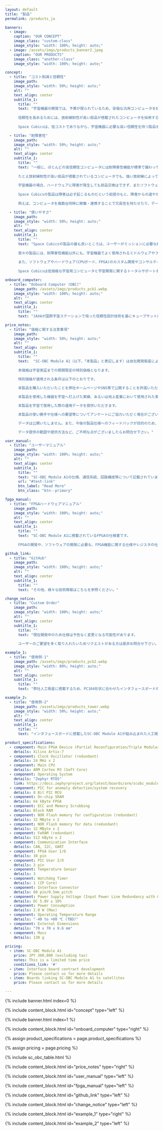 ```yaml
---
layout: default
title: "製品"
permalink: /products_ja

banners:
  - image: 
    caption: "OUR CONCEPT"
    image_class: "custom-class"
    image_style: "width: 100%; height: auto;"
  - image: /assets/imgs/products_banner2.jpeg
    caption: "OUR PRODUCTS"
    image_class: "another-class"
    image_style: "width: 100%; height: auto;"

concept:
  - title: "コスト削減と信頼性"
    image_path: 
    image_style: "width: 50%; height: auto;"
    alt: ""
    text_align: center
    subtitle_1:
      title: ""
      text: "宇宙機器の開発では、予算が限られているため、安価な汎用コンピュータを採用することがありますが、放射線が非常に強い宇宙空間での動作に対する信頼性に不安が残るかもしれません。
    
      信頼性を高めるためには、放射線耐性が高い部品が搭載されたコンピュータを採用する選択肢がありますが、これらの製品は高価格であり、かつ製品を購入するだけでは宇宙でのミッションで起こる全てのトラブルを解決できるわけではありません。
      
      Space Cubicsは、低コストでありながら、宇宙機器に必要な高い信頼性を持つ製品を提供します。"

  - title: "耐障害性"
    image_path: 
    image_style: "width: 50%; height: auto;"
    alt: ""
    text_align: center
    subtitle_1:
      title: ""
      text: "一般に、ほとんどの高信頼性コンピュータには耐障害性機能が標準で備わっていません。
    
      たとえ放射線耐性が高い部品が搭載されているコンピュータでも、強い放射線によって引き起こされる障害（記憶されているデータが化けてしまうなど）が起こることがあります。
      
      宇宙機器の場合、ハードウェアに障害が発生しても部品交換はできず、またソフトウェアの問題でも地上から復旧は困難です。
      
      Space Cubicsの製品は障害は必ず起こるものだという前提のもと、障害からの速やかな復旧が重要だという考えに基づき、多くの耐障害性機能を備えています。
      
      例えば、コンピュータを複数台同時に稼働・連携することで冗長性を持たせたり、データ異常が発生することを想定して同じデータを複数個所に保存し、多数決でデータの正当性を判定する機能を備えているので、障害が発生したコンピュータやデータを自動で復旧することができます。"

  - title: "使いやすさ"
    image_path: 
    image_style: "width: 50%; height: auto;"
    alt: ""
    text_align: center
    subtitle_1:
      title: ""
      text: "Space Cubicsの製品の最も良いところは、ユーザーがミッションに必要な機能の開発だけに専念することができることです。
    
      我々の製品には、耐障害性機能以外にも、宇宙機器でよく使用されるミドルウェアやプロトコル(ISS互換ネットワークプロトコル、TTEthernet、cFSなど)や、宇宙以外の分野でよく使われているROS(Robot Operating System)などもサポートします。
      
      また、ソフトウェアやハードウェア(CPUボード、FPGA)のカスタム開発やコンサルティングも承ります。
      
      Space Cubicsは低価格な宇宙用コンピュータと宇宙開発に関するトータルサポートを提供することで、宇宙開発への参入を手軽にし、日本はもとよりアジアを中心とした民間の宇宙産業発展に貢献します。"

onboard_computer:
  - title: "Onboard Computer (OBC)"
    image_path: /assets/imgs/products_pcb1.webp
    image_style: "width: 100%; height: auto;"
    alt: ""
    text_align: center
    subtitle_1:
      title: ""
      text: "JAXAが国際宇宙ステーションで培った信頼性設計技術を基にキューブサット用に最適設計した宇宙用コンピュータです。Xilinx製 Artix-7 FPGAを採用し、インターフェースの種類や数をユーザ毎に柔軟に対応することができます。キューブサット以外の宇宙機や地上の産業用途にも使用可能です。"

price_notes:
  - title: "価格に関する注意事項"
    image_path: 
    image_style: "width: 50%; height: auto;"
    alt: ""
    text_align: center
    subtitle_1:
      title: ""
      text:  "SC-OBC Module A1（以下、「本製品」と表記します）は自社開発衛星による宇宙実証を予定しております。
    
      本価格は宇宙実証までの期間限定の特別価格となります。
      
      特別価格が適用される条件は以下のとおりです。

      本製品を購入いただいたことを弊社ホームページやSNS等で公開することを許諾いただきます。

      本製品を使用した機器を宇宙へ打上げた実績、あるいは地上産業において使用された実績を弊社ホームページやSNS等で公開することを許諾いただきます。

      本製品を宇宙で使用した際の運用データを提供いただきます。

      本製品の使い勝手や仕様への要望等についてアンケートにご協力いただく場合がございます。

      データは公開いたしません。また、今後の製品仕様へのフィードバックが目的のため、本製品の機能性能に関わるデータのみの提供を希望しております。

      データ提供の範囲や提供方法など、ご不明な点がございましたらお問合せ下さい。"

user_manual:
  - title: "ユーザーマニュアル"
    image_path: 
    image_style: "width: 100%; height: auto;"
    alt: ""
    text_align: center
    subtitle_1:
      title: ""
      text: "SC-OBC Module A1の仕様、通信系統、回路構成等について記載されています。"
      url: "#test-link"
      btn_label: "Read More"
      btn_class: "btn--primary"

fpga_manual:
  - title: "FPGAハードウェアマニュアル"
    image_path: 
    image_style: "width: 100%; height: auto;"
    alt: ""
    text_align: center
    subtitle_1:
      title: ""
      text: "SC-OBC Module A1に搭載されているFPGAの仕様書です。
    
      FPGAの開発や、ソフトウェアの開発に必要な、FPGA機能に関する仕様やレジスタの仕様が記載されています。"

github_link:
  - title: "GitHub"
    image_path: 
    image_style: "width: 100%; height: auto;"
    alt: ""
    text_align: center
    subtitle_1:
      title: ""
      text: "その他、様々な技術情報はこちらを参照ください。"

change_notice:
  - title: "Custom Order"
    image_path: 
    image_style: "width: 100%; height: auto;"
    alt: ""
    text_align: center
    subtitle_1:
      title: ""
      text: "現在開発中のため仕様は予告なく変更となる可能性があります。
    
      ユーザーのご要望を多く取り入れたいためリクエストがある方は是非お問合せ下さい。"

example_1:
  - title: "使用例-1"
    image_path: /assets/imgs/products_pcb2.webp
    image_style: "width: 80%; height: auto;"
    alt: ""
    text_align: center
    subtitle_1:
      title: ""
      text: "弊社人工衛星に搭載するため、PC104形状に合わせたインタフェースボードの上にSC-OBC Module A1を搭載した形態。"

example_2:
  - title: "使用例-2"
    image_path: /assets/imgs/products_tower.webp
    image_style: "width: 50%; height: auto;"
    alt: ""
    text_align: center
    subtitle_1:
      title: ""
      text: "インタフェースボードに搭載したSC-OBC Module A1が組み込まれた人工衛星（写真は開発中のもの）。"

product_specifications:
  - component: Main FPGA Device (Partial Reconfiguration/Triple Modular Redundancy)
    details: Xilinx Artix-7
  - component: Clock Oscillator (redundant)
    details: 24 MHz x 2
  - component: Main CPU
    details: ARM Cortex M3 (Soft Core)
  - component: Operating System
    details: "Zephyr RTOS"
    link: https://docs.zephyrproject.org/latest/boards/arm/scobc_module1/doc/index.html
  - component: PIC for anomaly detection/system recovery
    details: 8 Bit PIC MCU
  - component: On-chip SRAM
    details: 64 kByte FPGA
  - component: ECC and Memory Scrubbing
    details: Block RAM
  - component: NOR Flash memory for configuration (redundant)
    details: 32 MByte x 2
  - component: NOR Flash memory for data (redundant)
    details: 32 MByte x 2
  - component: FeRAM (redundant)
    details: 512 kByte x 2
  - component: Communication Interface
    details: CAN, I2C, UART
  - component: FPGA User I/O
    details: 38 pin
  - component: PIC User I/O
    details: 3 pin
  - component: Temperature Sensor
    details: 3
  - component: Watchdog Timer
    details: 1 (IP Core)
  - component: Interface Connector
    details: 80 pin/0.5mm pitch
  - component: Power Supply Voltage (Input Power Line Redundancy with Current & Voltage Monitor)
    details: DC 5.0V ± 10%
  - component: Power Consumption
    details: 2.0 W (Max)
  - component: Operating Temperature Range
    details: "-40 to +80 ℃ (TBD)"
  - component: External Dimensions
    details: "70 x 70 x 9.6 mm"
  - component: Mass
    details: 130 g
    
pricing:
  - item: SC-OBC Module A1
    price: JPY 300,000 (excluding tax)
    notes: This is a limited time price
    conditions_link: '#'
  - item: Interface board contract development
    price: Please contact us for more details
  - item: Boards linking SC-OBC Module A1 to satellites
    price: Please contact us for more details

---
```


{% include banner.html index=0 %}

{% include content_block.html id="concept" type="left" %}

{% include banner.html index=1 %}

{% include content_block.html id="onboard_computer" type="right" %}

{% assign product_specifications = page.product_specifications %}

{% assign pricing = page.pricing %}

{% include sc_obc_table.html %}

{% include content_block.html id="price_notes" type="right" %}

{% include content_block.html id="user_manual" type="left" %}

{% include content_block.html id="fpga_manual" type="left" %}

{% include content_block.html id="github_link" type="left" %}

{% include content_block.html id="change_notice" type="left" %}

{% include content_block.html id="example_1" type="right" %}

{% include content_block.html id="example_2" type="left" %}
